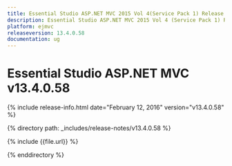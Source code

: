 ```yaml
---
title: Essential Studio ASP.NET MVC 2015 Vol 4(Service Pack 1) Release Notes
description: Essential Studio ASP.NET MVC 2015 Vol 4 (Service Pack 1) Release Notes
platform: ejmvc
releaseversion: 13.4.0.58
documentation: ug
---
```


# Essential Studio ASP.NET MVC v13.4.0.58

{% include release-info.html date="February 12, 2016" version="v13.4.0.58" %}

{% directory path: _includes/release-notes/v13.4.0.58 %}

{% include {{file.url}} %}

{% enddirectory %}